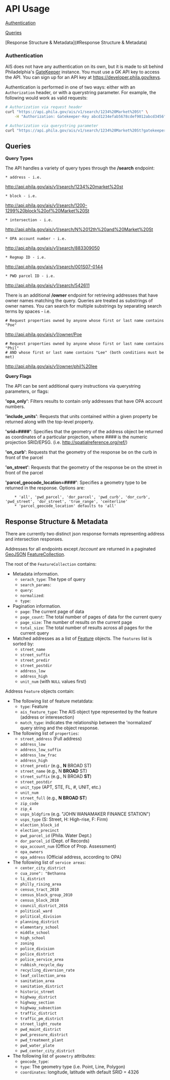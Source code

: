 # API Usage

[Authentication](#Authentication)

[Queries](#Queries)

[Response Structure & Metadata](#Response Structure & Metadata)

### <a name="Authentication"></a>Authentication

AIS does not have any authentication on its own, but it is made to sit behind
Philadelphia's [GateKeeper](developer.phila.gov) instance. You must use a GK
API key to access the API. You can sign up for an API key at
https://developer.phila.gov/keys.

Authentication is performed in one of two ways: either with an `Authorization`
header, or with a querystring parameter.  For example, the following would work
as valid requests:

```bash
# Authorization via request header
curl "https://api.phila.gov/ais/v1/search/1234%20Market%20St" \
    -H "Authorization: Gatekeeper-Key abcd1234efab5678cdef9012abcd3456"
```

```bash
# Authorization via querystring parameter
curl "https://api.phila.gov/ais/v1/search/1234%20Market%20St?gatekeeperKey=abcd1234efab5678cdef9012abcd3456"
```

## <a name="Queries"></a>Queries


**Query Types**

The API handles a variety of query types through the **/search** endpoint: 

    * address - i.e. 
   http://api.phila.gov/ais/v1/search/1234%20market%20st
    
    * block - i.e. 
   http://api.phila.gov/ais/v1/search/1200-1299%20block%20of%20Market%20St
    
    * intersection - i.e. 
   http://api.phila.gov/ais/v1/search/N%2012th%20and%20Market%20St
    
    * OPA account number - i.e. 
   http://api.phila.gov/ais/v1/search/883309050
    
    * Regmap ID - i.e. 
   http://api.phila.gov/ais/v1/search/001S07-0144    
   
    * PWD parcel ID - i.e. 
   http://api.phila.gov/ais/v1/search/542611
   
There is an additional **/owner** endpoint for retrieving addresses that have owner names matching the query. Queries are treated as substrings of owner names. You can search for multiple substrings by separating search terms by spaces - i.e.

    # Request properties owned by anyone whose first or last name contains "Poe"
http://api.phila.gov/ais/v1/owner/Poe
    
    # Request properties owned by anyone whose first or last name contains "Phil"
    # AND whose first or last name contains "Lee" (both conditions must be met)
http://api.phila.gov/ais/v1/owner/phil%20lee
    


**Query Flags**

The API can be sent additional query instructions via querystring parameters, or flags:

   **'opa_only'**: Filters results to contain only addresses that have OPA account numbers.
    
   **'include_units'**: Requests that units contained within a given property be returned along with the top-level property.
    
   **'srid=####'**: Specifies that the geometry of the address object be returned as coordinates of a particular projection, 
     where ####  is the numeric projection SRID/EPSG. (i.e. http://spatialreference.org/ref/)
        
   **'on_curb'**: Requests that the geometry of the response be on the curb in front of the parcel
    
   **'on_street'**: Requests that the geometry of the response be on the street in front of the parcel
   
   **'parcel_geocode_location=####'**: Specifies a geometry type to be returned in the response. Options are: 

        * 'all', 'pwd_parcel', 'dor_parcel', 'pwd_curb', 'dor_curb', 'pwd_street', 'dor_street', 'true_range', 'centerline'
        * 'parcel_geocode_location' defaults to 'all'



## <a name="Response Structure & Metadata"></a>Response Structure & Metadata

There are currently two distinct json response formats representing address and intersection responses. 

Addresses for all endpoints except */account* are returned in a paginated
[GeoJSON](http://geojson.org/geojson-spec.html) [FeatureCollection](http://geojson.org/geojson-spec.html#feature-collection-objects).

The root of the `FeatureCollection` contains:
* Metadata information.
  * `serach_type`: The type of query 
  * `search_params`:
  * `query`:
  * `normalized`:
  * `type`:
* Pagination information.
  * `page`: The current page of data
  * `page_count`: The total number of pages of data for the current query
  * `page_size`: The number of results on the current page
  * `total_size`: The total number of results across all pages for the current
                  query
* Matched addresses as a list of [Feature](http://geojson.org/geojson-spec.html#feature-objects)
  objects. The `features` list is sorted by:
  * `street_name`
  * `street_suffix`
  * `street_predir`
  * `street_postdir`
  * `address_low`
  * `address_high`
  * `unit_num` (with `NULL` values first)

Address `Feature` objects contain:
* The following list of feature metatdata:
  * `type`: Feature
  * `ais_feature_type`: The AIS object type represented by the feature (address or interesection)
  * `match_type`: indicates the relationship between the 'normalized' query string and the object response.
* The following list of `properties`:
  * `street_address` (Full address)
  * `address_low`
  * `address_low_suffix`
  * `address_low_frac`
  * `address_high`
  * `street_predir` (e.g., **N** BROAD ST)
  * `street_name` (e.g., N **BROAD** ST)
  * `street_suffix` (e.g., N BROAD **ST**)
  * `street_postdir`
  * `unit_type` (APT, STE, FL, #, UNIT, etc.)
  * `unit_num`
  * `street_full` (e.g., **N BROAD ST**)
  * `zip_code`
  * `zip_4`
  * `usps_bldgfirm` (e.g. "JOHN WANAMAKER FINANCE STATION")
  * `usps_type` (S: Street, H: High-rise, F: Firm)
  * `election_block_id`
  * `election_precinct`  
  * `pwd_parcel_id` (Phila. Water Dept.)
  * `dor_parcel_id` (Dept. of Records)
  * `opa_account_num` (Office of Prop. Assessment)
  * `opa_owners`
  * `opa_address` (Official address, according to OPA)
* The following list of `service areas`:
  * `center_city_district`
  * `cua_zone": "Bethanna`
  * `li_district`
  * `philly_rising_area`
  * `census_tract_2010`
  * `census_block_group_2010`
  * `census_block_2010`
  * `council_district_2016`
  * `political_ward`
  * `political_division`
  * `planning_district`
  * `elementary_school`
  * `middle_school`
  * `high_school`
  * `zoning`
  * `police_division`
  * `police_district`
  * `police_service_area`
  * `rubbish_recycle_day`
  * `recycling_diversion_rate`
  * `leaf_collection_area`
  * `sanitation_area`
  * `sanitation_district`
  * `historic_street`
  * `highway_district`
  * `highway_section`
  * `highway_subsection`
  * `traffic_district`
  * `traffic_pm_district`
  * `street_light_route`
  * `pwd_maint_district`
  * `pwd_pressure_district`
  * `pwd_treatment_plant`
  * `pwd_water_plate`
  * `pwd_center_city_district`
* The following list of `geometry` attributes:
  * `geocode_type`: 
  * `type`: The geometry type (i.e. Point, Line, Polygon) 
  * `coordinates`: longitude, latitude with default SRID = 4326    
  
